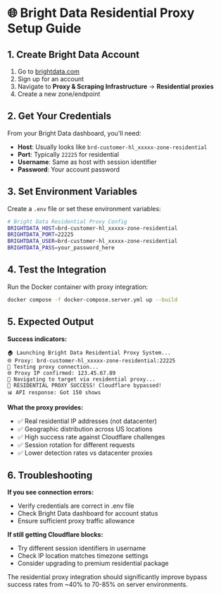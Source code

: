 # 🌐 Bright Data Residential Proxy Setup Guide

## 1. Create Bright Data Account

1. Go to [brightdata.com](https://brightdata.com)
2. Sign up for an account
3. Navigate to **Proxy & Scraping Infrastructure** → **Residential proxies**
4. Create a new zone/endpoint

## 2. Get Your Credentials

From your Bright Data dashboard, you'll need:

- **Host**: Usually looks like `brd-customer-hl_xxxxx-zone-residential`
- **Port**: Typically `22225` for residential
- **Username**: Same as host with session identifier
- **Password**: Your account password

## 3. Set Environment Variables

Create a `.env` file or set these environment variables:

```bash
# Bright Data Residential Proxy Config
BRIGHTDATA_HOST=brd-customer-hl_xxxxx-zone-residential
BRIGHTDATA_PORT=22225
BRIGHTDATA_USER=brd-customer-hl_xxxxx-zone-residential
BRIGHTDATA_PASS=your_password_here
```

## 4. Test the Integration

Run the Docker container with proxy integration:

```bash
docker compose -f docker-compose.server.yml up --build
```

## 5. Expected Output

**Success indicators:**
```
🏠 Launching Bright Data Residential Proxy System...
🌐 Proxy: brd-customer-hl_xxxxx-zone-residential:22225
🧪 Testing proxy connection...
🌐 Proxy IP confirmed: 123.45.67.89
🎯 Navigating to target via residential proxy...
🎉 RESIDENTIAL PROXY SUCCESS! Cloudflare bypassed!
📊 API response: Got 150 shows
```

**What the proxy provides:**
- ✅ Real residential IP addresses (not datacenter)
- ✅ Geographic distribution across US locations
- ✅ High success rate against Cloudflare challenges
- ✅ Session rotation for different requests
- ✅ Lower detection rates vs datacenter proxies

## 6. Troubleshooting

**If you see connection errors:**
- Verify credentials are correct in .env file
- Check Bright Data dashboard for account status
- Ensure sufficient proxy traffic allowance

**If still getting Cloudflare blocks:**
- Try different session identifiers in username
- Check IP location matches timezone settings
- Consider upgrading to premium residential package

The residential proxy integration should significantly improve bypass success rates from ~40% to 70-85% on server environments.